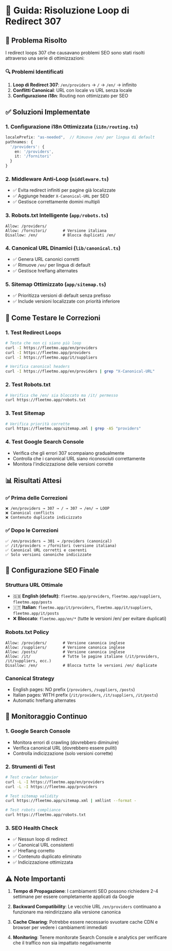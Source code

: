 # 🔧 Guida: Risoluzione Loop di Redirect 307

## 🚨 Problema Risolto

I redirect loops 307 che causavano problemi SEO sono stati risolti attraverso una serie di ottimizzazioni:

### 🔍 **Problemi Identificati**

1. **Loop di Redirect 307**: `/en/providers` → `/` → `/en/` → infinito
2. **Conflitti Canonical**: URL con locale vs URL senza locale
3. **Configurazione i18n**: Routing non ottimizzato per SEO

## ✅ **Soluzioni Implementate**

### 1. **Configurazione i18n Ottimizzata** (`i18n/routing.ts`)

```typescript
localePrefix: "as-needed",  // Rimuove /en/ per lingua di default
pathnames: {
  '/providers': {
    en: '/providers',
    it: '/fornitori'
  }
}
```

### 2. **Middleware Anti-Loop** (`middleware.ts`)

- ✅ Evita redirect infiniti per pagine già localizzate
- ✅ Aggiunge header `X-Canonical-URL` per SEO
- ✅ Gestisce correttamente domini multipli

### 3. **Robots.txt Intelligente** (`app/robots.ts`)

```
Allow: /providers/
Allow: /fornitori/       # Versione italiana
Disallow: /en/           # Blocca duplicati /en/
```

### 4. **Canonical URL Dinamici** (`lib/canonical.ts`)

- ✅ Genera URL canonici corretti
- ✅ Rimuove `/en/` per lingua di default
- ✅ Gestisce hreflang alternates

### 5. **Sitemap Ottimizzato** (`app/sitemap.ts`)

- ✅ Prioritizza versioni di default senza prefisso
- ✅ Include versioni localizzate con priorità inferiore

## 🧪 **Come Testare le Correzioni**

### 1. **Test Redirect Loops**

```bash
# Testa che non ci siano più loop
curl -I https://fleetmo.app/en/providers
curl -I https://fleetmo.app/providers
curl -I https://fleetmo.app/it/suppliers

# Verifica canonical headers
curl -I https://fleetmo.app/en/providers | grep "X-Canonical-URL"
```

### 2. **Test Robots.txt**

```bash
# Verifica che /en/ sia bloccato ma /it/ permesso
curl https://fleetmo.app/robots.txt
```

### 3. **Test Sitemap**

```bash
# Verifica priorità corrette
curl https://fleetmo.app/sitemap.xml | grep -A5 "providers"
```

### 4. **Test Google Search Console**

- Verifica che gli errori 307 scompaiano gradualmente
- Controlla che i canonical URL siano riconosciuti correttamente
- Monitora l'indicizzazione delle versioni corrette

## 📊 **Risultati Attesi**

### ✅ **Prima delle Correzioni**

```
❌ /en/providers → 307 → / → 307 → /en/ → LOOP
❌ Canonical conflicts
❌ Contenuto duplicato indicizzato
```

### ✅ **Dopo le Correzioni**

```
✅ /en/providers → 301 → /providers (canonical)
✅ /it/providers → /fornitori (versione italiana)
✅ Canonical URL corretti e coerenti
✅ Solo versioni canoniche indicizzate
```

## 🎯 **Configurazione SEO Finale**

### **Struttura URL Ottimale**

- 🇬🇧 **English (default)**: `fleetmo.app/providers`, `fleetmo.app/suppliers`, `fleetmo.app/posts`
- 🇮🇹 **Italian**: `fleetmo.app/it/providers`, `fleetmo.app/it/suppliers`, `fleetmo.app/it/posts`
- ❌ **Bloccato**: `fleetmo.app/en/*` (tutte le versioni /en/ per evitare duplicati)

### **Robots.txt Policy**

```
Allow: /providers/       # Versione canonica inglese
Allow: /suppliers/       # Versione canonica inglese
Allow: /posts/           # Versione canonica inglese
Allow: /it/              # Tutte le pagine italiane (/it/providers, /it/suppliers, ecc.)
Disallow: /en/           # Blocca tutte le versioni /en/ duplicate
```

### **Canonical Strategy**

- English pages: NO prefix (`/providers`, `/suppliers`, `/posts`)
- Italian pages: WITH prefix (`/it/providers`, `/it/suppliers`, `/it/posts`)
- Automatic hreflang alternates

## 🔄 **Monitoraggio Continuo**

### 1. **Google Search Console**

- Monitora errori di crawling (dovrebbero diminuire)
- Verifica canonical URL (dovrebbero essere puliti)
- Controlla indicizzazione (solo versioni corrette)

### 2. **Strumenti di Test**

```bash
# Test crawler behavior
curl -L -I https://fleetmo.app/en/providers
curl -L -I https://fleetmo.app/providers

# Test sitemap validity
curl https://fleetmo.app/sitemap.xml | xmllint --format -

# Test robots compliance
curl https://fleetmo.app/robots.txt
```

### 3. **SEO Health Check**

- ✅ Nessun loop di redirect
- ✅ Canonical URL consistenti
- ✅ Hreflang corretto
- ✅ Contenuto duplicato eliminato
- ✅ Indicizzazione ottimizzata

## ⚠️ **Note Importanti**

1. **Tempo di Propagazione**: I cambiamenti SEO possono richiedere 2-4 settimane per essere completamente applicati da Google

2. **Backward Compatibility**: Le vecchie URL `/en/providers` continuano a funzionare ma reindirizzano alla versione canonica

3. **Cache Clearing**: Potrebbe essere necessario svuotare cache CDN e browser per vedere i cambiamenti immediati

4. **Monitoring**: Tenere monitorate Search Console e analytics per verificare che il traffico non sia impattato negativamente
